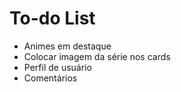 # To-do List

- Animes em destaque
- Colocar imagem da série nos cards
- Perfil de usuário
- Comentários
